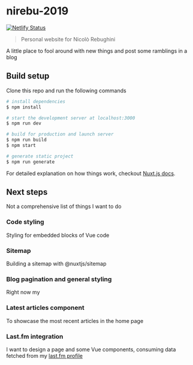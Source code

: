 # nirebu-2019

[![Netlify Status](https://api.netlify.com/api/v1/badges/cbde63aa-755a-4e12-a1a3-407beeaffe5c/deploy-status)](https://app.netlify.com/sites/nirebu/deploys)

> Personal website for Nicolò Rebughini

A little place to fool around with new things and post some ramblings in a blog

## Build setup

Clone this repo and run the following commands

```bash
# install dependencies
$ npm install

# start the development server at localhost:3000
$ npm run dev

# build for production and launch server
$ npm run build
$ npm start

# generate static project
$ npm run generate
```

For detailed explanation on how things work, checkout [Nuxt.js docs](https://nuxtjs.org).

## Next steps

Not a comprehensive list of things I want to do

### Code styling

Styling for embedded blocks of Vue code

### Sitemap

Building a sitemap with @nuxtjs/sitemap

### Blog pagination and general styling

Right now my 

### Latest articles component

To showcase the most recent articles in the home page

### Last.fm integration

I want to design a page and some Vue components, consuming data fetched from my [last.fm profile](https://last.fm/user/nirebu/)